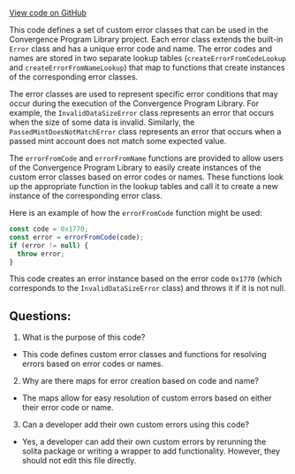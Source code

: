 [View code on GitHub](https://github.com/convergence-rfq/convergence-program-library/spot-instrument/js/generated/errors/index.ts)

This code defines a set of custom error classes that can be used in the Convergence Program Library project. Each error class extends the built-in `Error` class and has a unique error code and name. The error codes and names are stored in two separate lookup tables (`createErrorFromCodeLookup` and `createErrorFromNameLookup`) that map to functions that create instances of the corresponding error classes. 

The error classes are used to represent specific error conditions that may occur during the execution of the Convergence Program Library. For example, the `InvalidDataSizeError` class represents an error that occurs when the size of some data is invalid. Similarly, the `PassedMintDoesNotMatchError` class represents an error that occurs when a passed mint account does not match some expected value. 

The `errorFromCode` and `errorFromName` functions are provided to allow users of the Convergence Program Library to easily create instances of the custom error classes based on error codes or names. These functions look up the appropriate function in the lookup tables and call it to create a new instance of the corresponding error class.

Here is an example of how the `errorFromCode` function might be used:

```typescript
const code = 0x1770;
const error = errorFromCode(code);
if (error != null) {
  throw error;
}
```

This code creates an error instance based on the error code `0x1770` (which corresponds to the `InvalidDataSizeError` class) and throws it if it is not null.
## Questions: 
 1. What is the purpose of this code?
- This code defines custom error classes and functions for resolving errors based on error codes or names.

2. Why are there maps for error creation based on code and name?
- The maps allow for easy resolution of custom errors based on either their error code or name.

3. Can a developer add their own custom errors using this code?
- Yes, a developer can add their own custom errors by rerunning the solita package or writing a wrapper to add functionality. However, they should not edit this file directly.